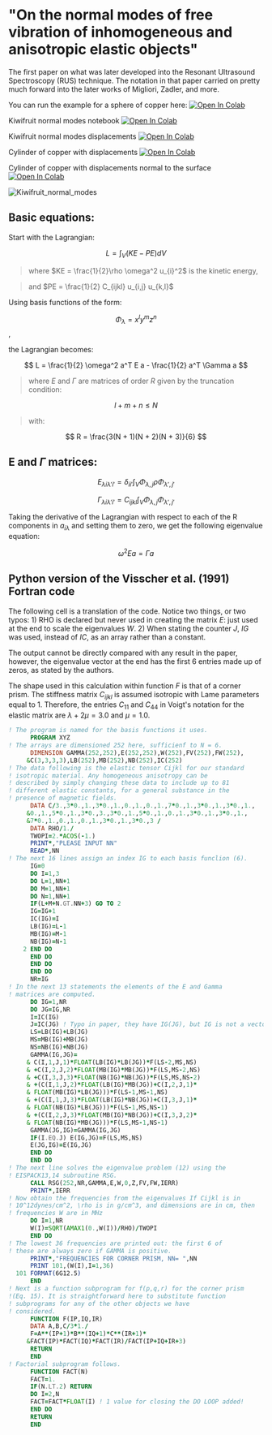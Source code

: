 # "On the normal modes of free vibration of inhomogeneous and anisotropic elastic objects"

The first paper on what was later developed into the Resonant Ultrasound Spectroscopy (RUS) technique.  The notation in that paper carried on pretty much forward into the later works of Migliori, Zadler, and more.

You can run the example for a sphere of copper here: <a target="_blank" href="https://colab.research.google.com/github/edur409/Circumferential-Surface-Waves/blob/main/RUS/RUS_Sphere.ipynb">
  <img src="https://colab.research.google.com/assets/colab-badge.svg" alt="Open In Colab"/>
</a>

Kiwifruit normal modes notebook <a target="_blank" href="https://colab.research.google.com/github/edur409/Circumferential-Surface-Waves/blob/main/RUS/RUS_Kiwifruit.ipynb">
  <img src="https://colab.research.google.com/assets/colab-badge.svg" alt="Open In Colab"/>
</a>

Kiwifruit normal modes displacements <a target="_blank" href="https://colab.research.google.com/github/edur409/Circumferential-Surface-Waves/blob/main/RUS/RUS_Kiwifruit_Displacements.ipynb">
  <img src="https://colab.research.google.com/assets/colab-badge.svg" alt="Open In Colab"/>
</a>

Cylinder of copper with displacements <a target="_blank" href="https://colab.research.google.com/github/edur409/Circumferential-Surface-Waves/blob/main/RUS/RUS_Cylinder.ipynb">
  <img src="https://colab.research.google.com/assets/colab-badge.svg" alt="Open In Colab"/>
</a>

Cylinder of copper with displacements normal to the surface <a target="_blank" href="https://colab.research.google.com/github/edur409/Circumferential-Surface-Waves/blob/main/RUS/RUS_Cylinder_Normal_Displacement.ipynb">
  <img src="https://colab.research.google.com/assets/colab-badge.svg" alt="Open In Colab"/>
</a>

![Kiwifruit_normal_modes](https://github.com/user-attachments/assets/21b8bf29-a264-433d-b052-e743cd763372)

## Basic equations:

Start with the Lagrangian:

$$ L = \int_{V}(KE - PE)dV $$

> where $KE = \frac{1}{2}\rho \omega^2 u_{i}^2$ is the kinetic energy,

> and $PE = \frac{1}{2} C_{ijkl} u_{i,j} u_{k,l}$

Using basis functions of the form:

$$\Phi_{\lambda} = x^l y^m z^n$$ ,

the Lagrangian becomes:

$$ L = \frac{1}{2} \omega^2 a^T E a - \frac{1}{2} a^T \Gamma a $$

> where $E$ and $\Gamma$ are matrices of order $R$ given by the truncation condition:

$$ l + m + n \le N$$

> with:

$$ R = \frac{3(N + 1)(N + 2)(N + 3)}{6} $$

## E and $\Gamma$ matrices:

$$ E_{\lambda i \lambda' i'} = \delta_{ii'} \int_{V} \Phi_{\lambda, j} \rho \Phi_{\lambda', j'}$$

$$ \Gamma_{\lambda i \lambda' i'} = C_{ijkl} \int_{V} \Phi_{\lambda, j} \Phi_{\lambda', j'}$$

Taking the derivative of the Lagrangian with respect to each of the R components in $a_{i \lambda}$ and setting them to zero, we get the following eigenvalue equation: 

$$ \omega^2 E a = \Gamma a $$

## Python version of the Visscher et al. (1991) Fortran code

The following cell is a translation of the code.  Notice two things, or two typos: 1) RHO is declared but never used in creating the matrix $E$: just used at the end to scale the eigenvalues $W$. 2) When stating the counter $J$, $IG$ was used, instead of $IC$, as an array rather than a constant. 

The output cannot be directly compared with any result in the paper, however, the eigenvalue vector at the end has the first 6 entries made up of zeros, as stated by the authors.

The shape used in this calculation within function $F$ is that of a corner prism.  The stiffness matrix $C_{ijkl}$ is assumed isotropic with Lame parameters equal to 1.  Therefore, the entries $C_{11}$ and $C_{44}$ in Voigt's notation for the elastic matrix are $\lambda + 2\mu = 3.0$ and $\mu = 1.0$.

``` fortran
! The program is named for the basis functions it uses.
      PROGRAM XYZ
! The arrays are dimensioned 252 here, sufficienf to N = 6.
      DIMENSION GAMMA(252,252),E(252,252),W(252),FV(252),FW(252),
     &C(3,3,3,3),LB(252),MB(252),NB(252),IC(252)
! The data following is the elastic tensor Cijkl for our standard
! isotropic material. Any homogeneous anisotropy can be
! described by simply changing these data to include up to 81
! different elastic constants, for a general substance in the
! presence of magnetic fields.
      DATA C/3.,3*0.,1.,3*0.,1.,0.,1.,0.,1.,7*0.,1.,3*0.,1.,3*0.,1.,
     &0.,1.,5*0.,1.,3*0.,3.,3*0.,1.,5*0.,1.,0.,1.,3*0.,1.,3*0.,1.,
     &7*0.,1.,0.,1.,0.,1.,3*0.,1.,3*0.,3 /
      DATA RHO/1./
      TWOPI=2.*ACOS(-1.)
      PRINT*,"PLEASE INPUT NN"
      READ*,NN
! The next 16 lines assign an index IG to each basis funclion (6).
      IG=0
      DO I=1,3
      DO L=1,NN+1
      DO M=1,NN+1
      DO N=1,NN+1
      IF(L+M+N.GT.NN+3) GO TO 2
      IG=IG+1
      IC(IG)=I
      LB(IG)=L-1
      MB(IG)=M-1
      NB(IG)=N-1
    2 END DO
      END DO
      END DO
      END DO
      NR=IG
! In the next 13 statements the elements of the E and Gamma
! matrices are computed.
      DO IG=1,NR
      DO JG=IG,NR
      I=IC(IG)
      J=IC(JG) ! Typo in paper, they have IG(JG), but IG is not a vector!
      LS=LB(IG)+LB(JG)
      MS=MB(IG)+MB(JG)
      NS=NB(IG)+NB(JG)
      GAMMA(IG,JG)=
     & C(I,1,J,1)*FLOAT(LB(IG)*LB(JG))*F(LS-2,MS,NS)
     & +C(I,2,J,2)*FLOAT(MB(IG)*MB(JG))*F(LS,MS-2,NS)
     & +C(I,3,J,3)*FLOAT(NB(IG)*NB(JG))*F(LS,MS,NS-2)
     & +(C(I,1,J,2)*FLOAT(LB(IG)*MB(JG))+C(I,2,J,1)*
     & FLOAT(MB(IG)*LB(JG)))*F(LS-1,MS-1,NS)
     & +(C(I,1,J,3)*FLOAT(LB(IG)*NB(JG))+C(I,3,J,1)*
     & FLOAT(NB(IG)*LB(JG)))*F(LS-1,MS,NS-1)
     & +(C(I,2,J,3)*FLOAT(MB(IG)*NB(JG))+C(I,3,J,2)*
     & FLOAT(NB(IG)*MB(JG)))*F(LS,MS-1,NS-1)
      GAMMA(JG,IG)=GAMMA(IG,JG)
      IF(I.EQ.J) E(IG,JG)=F(LS,MS,NS)   
      E(JG,IG)=E(IG,JG)  
      END DO
      END DO            
! The next line solves the eigenvalue problem (12) using the
! EISPACK13,14 subroutine RSG.
      CALL RSG(252,NR,GAMMA,E,W,0,Z,FV,FW,IERR)
      PRINT*,IERR
! Now obtain the frequencies from the eigenvalues If Cijkl is in
! 10^12dynes/cm^2, \rho is in g/cm^3, and dimensions are in cm, then
! frequencies W are in MHz
      DO I=1,NR
      W(I)=SQRT(AMAX1(0.,W(I))/RHO)/TWOPI
      END DO
! The lowest 36 frequencies are printed out: the first 6 of
! these are always zero if GAMMA is positive.
      PRINT*,"FREQUENCIES FOR CORNER PRISM, NN= ",NN
      PRINT 101,(W(I),I=1,36)
  101 FORMAT(6G12.5)
      END
! Next is a function subprogram for f(p,q,r) for the corner prism
!(Eq. 15). It is straightforward here to substitute function
! subprograms for any of the other objects we have
! considered.
      FUNCTION F(IP,IQ,IR)
      DATA A,B,C/3*1./
      F=A**(IP+1)*B**(IQ+1)*C**(IR+1)*
     &FACT(IP)*FACT(IQ)*FACT(IR)/FACT(IP+IQ+IR+3)
      RETURN
      END
! Factorial subprogram follows.
      FUNCTION FACT(N)
      FACT=1.
      IF(N.LT.2) RETURN
      DO I=2,N
      FACT=FACT*FLOAT(I) ! 1 value for closing the DO LOOP added!
      END DO
      RETURN
      END     
```
